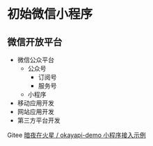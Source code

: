 # 初始微信小程序

## 微信开放平台

- 微信公众平台
  - 公众号
    - 订阅号
    - 服务号
  - 小程序
- 移动应用开发
- 网站应用开发
- 第三方平台开发

Gitee [暗夜在火星 / okayapi-demo 小程序接入示例](https://gitee.com/dogstar/okayapi-demo/blob/master/%E5%B0%8F%E7%A8%8B%E5%BA%8F%E6%8E%A5%E5%85%A5%E7%A4%BA%E4%BE%8B/pages/index/index.js)